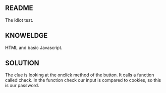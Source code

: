 README
------

The idiot test.


KNOWELDGE
---------

HTML and basic Javascript.


SOLUTION
--------

The clue is looking at the onclick method of the button. It calls a function called check. In the function check our input is compared to cookies, so this is our password.
